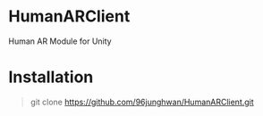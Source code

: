 # HumanARClient
Human AR Module for Unity


# Installation
> git clone https://github.com/96junghwan/HumanARClient.git

